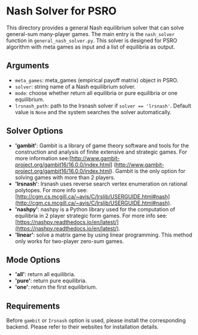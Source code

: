 # Nash Solver for PSRO
This directory provides a general Nash equilibrium solver that can solve general-sum many-player games. The main entry is the `nash_solver` function in `general_nash_solver.py`. This solver is designed for PSRO algorithm with meta games as input and a list of equilibria as output.
## Arguments
* `meta_games`: meta_games (empirical payoff matrix) object in PSRO.
* `solver`: string name of a Nash equilibrium solver.
* `mode`: choose whether return all equilibria or pure equilibria or one equilibrium.
* `lrsnash_path`: path to the lrsnash solver if `solver == 'lrsnash'`. Default value is `None` and the system searches the solver automatically.


## Solver Options
* **'gambit'**: Gambit is a library of game theory software and tools for the construction and analysis of finite extensive and strategic games. For more information see:[http://www.gambit-project.org/gambit16/16.0.0/index.html] (http://www.gambit-project.org/gambit16/16.0.0/index.html). Gambit is the only option for solving games with more than 2 players. 
* **'lrsnash'**: lrsnash uses reverse search vertex enumeration on rational polytopes. For more info see: [http://cgm.cs.mcgill.ca/~avis/C/lrslib/USERGUIDE.html#nash](http://cgm.cs.mcgill.ca/~avis/C/lrslib/USERGUIDE.html#nash).
* **'nashpy'**: nashpy is a Python library used for the computation of equilibria in 2 player strategic form games. For more info see: [https://nashpy.readthedocs.io/en/latest/](https://nashpy.readthedocs.io/en/latest/).
* **'linear'**: solve a matrix game by using linear programming. This method only works for two-player zero-sum games. 

## Mode Options
* **'all'**: return all equilibria.
* **'pure'**: return pure equilibria.
* **'one'**: return the first equilibrium. 

## Requirements
Before `gambit` or `Irsnash` option is used, please install the corresponding backend. Please refer to their websites for installation details.  

